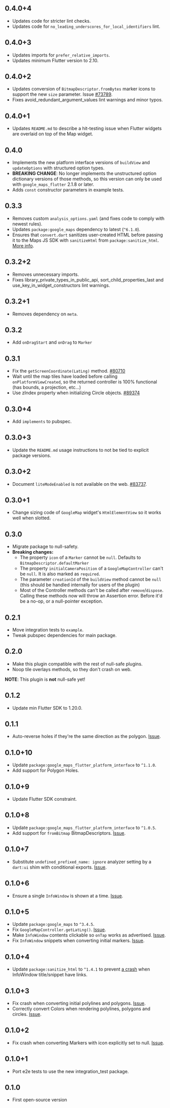 ## 0.4.0+4

* Updates code for stricter lint checks.
* Updates code for `no_leading_underscores_for_local_identifiers` lint.

## 0.4.0+3

* Updates imports for `prefer_relative_imports`.
* Updates minimum Flutter version to 2.10.

## 0.4.0+2

* Updates conversion of `BitmapDescriptor.fromBytes` marker icons to support the
  new `size` parameter. Issue [#73789](https://github.com/flutter/flutter/issues/73789).
* Fixes avoid_redundant_argument_values lint warnings and minor typos.

## 0.4.0+1

* Updates `README.md` to describe a hit-testing issue when Flutter widgets are overlaid on top of the Map widget.

## 0.4.0

* Implements the new platform interface versions of `buildView` and
  `updateOptions` with structured option types.
* **BREAKING CHANGE**: No longer implements the unstructured option dictionary
  versions of those methods, so this version can only be used with
  `google_maps_flutter` 2.1.8 or later.
* Adds `const` constructor parameters in example tests.

## 0.3.3

* Removes custom `analysis_options.yaml` (and fixes code to comply with newest rules).
* Updates `package:google_maps` dependency to latest (`^6.1.0`).
* Ensures that `convert.dart` sanitizes user-created HTML before passing it to the
  Maps JS SDK with `sanitizeHtml` from `package:sanitize_html`.
  [More info](https://pub.dev/documentation/sanitize_html/latest/sanitize_html/sanitizeHtml.html).

## 0.3.2+2

* Removes unnecessary imports.
* Fixes library_private_types_in_public_api, sort_child_properties_last and use_key_in_widget_constructors
  lint warnings.

## 0.3.2+1

* Removes dependency on `meta`.

## 0.3.2

* Add `onDragStart` and `onDrag` to `Marker`

## 0.3.1

* Fix the `getScreenCoordinate(LatLng)` method. [#80710](https://github.com/flutter/flutter/issues/80710)
* Wait until the map tiles have loaded before calling `onPlatformViewCreated`, so
the returned controller is 100% functional (has bounds, a projection, etc...)
* Use zIndex property when initializing Circle objects. [#89374](https://github.com/flutter/flutter/issues/89374)

## 0.3.0+4

* Add `implements` to pubspec.

## 0.3.0+3

* Update the `README.md` usage instructions to not be tied to explicit package versions.

## 0.3.0+2

* Document `liteModeEnabled` is not available on the web. [#83737](https://github.com/flutter/flutter/issues/83737).

## 0.3.0+1

* Change sizing code of `GoogleMap` widget's `HtmlElementView` so it works well when slotted.

## 0.3.0

* Migrate package to null-safety.
* **Breaking changes:**
  * The property `icon` of a `Marker` cannot be `null`. Defaults to `BitmapDescriptor.defaultMarker`
  * The property `initialCameraPosition` of a `GoogleMapController` can't be `null`. It is also marked as `required`.
  * The parameter `creationId` of the `buildView` method cannot be `null` (this should be handled internally for users of the plugin)
  * Most of the Controller methods can't be called after `remove`/`dispose`. Calling these methods now will throw an Assertion error. Before it'd be a no-op, or a null-pointer exception.

## 0.2.1

* Move integration tests to `example`.
* Tweak pubspec dependencies for main package.

## 0.2.0

* Make this plugin compatible with the rest of null-safe plugins.
* Noop tile overlays methods, so they don't crash on web.

**NOTE**: This plugin is **not** null-safe yet!

## 0.1.2

* Update min Flutter SDK to 1.20.0.

## 0.1.1

* Auto-reverse holes if they're the same direction as the polygon. [Issue](https://github.com/flutter/flutter/issues/74096).

## 0.1.0+10

* Update `package:google_maps_flutter_platform_interface` to `^1.1.0`.
* Add support for Polygon Holes.

## 0.1.0+9

* Update Flutter SDK constraint.

## 0.1.0+8

* Update `package:google_maps_flutter_platform_interface` to `^1.0.5`.
* Add support for `fromBitmap` BitmapDescriptors. [Issue](https://github.com/flutter/flutter/issues/66622).

## 0.1.0+7

* Substitute `undefined_prefixed_name: ignore` analyzer setting by a `dart:ui` shim with conditional exports. [Issue](https://github.com/flutter/flutter/issues/69309).

## 0.1.0+6

* Ensure a single `InfoWindow` is shown at a time. [Issue](https://github.com/flutter/flutter/issues/67380).

## 0.1.0+5

* Update `package:google_maps` to `^3.4.5`.
* Fix `GoogleMapController.getLatLng()`. [Issue](https://github.com/flutter/flutter/issues/67606).
* Make `InfoWindow` contents clickable so `onTap` works as advertised. [Issue](https://github.com/flutter/flutter/issues/67289).
* Fix `InfoWindow` snippets when converting initial markers. [Issue](https://github.com/flutter/flutter/issues/67854).

## 0.1.0+4

* Update `package:sanitize_html` to `^1.4.1` to prevent [a crash](https://github.com/flutter/flutter/issues/67854) when InfoWindow title/snippet have links.

## 0.1.0+3

* Fix crash when converting initial polylines and polygons. [Issue](https://github.com/flutter/flutter/issues/65152).
* Correctly convert Colors when rendering polylines, polygons and circles. [Issue](https://github.com/flutter/flutter/issues/67032).

## 0.1.0+2

* Fix crash when converting Markers with icon explicitly set to null. [Issue](https://github.com/flutter/flutter/issues/64938).

## 0.1.0+1

* Port e2e tests to use the new integration_test package.

## 0.1.0

* First open-source version
